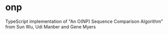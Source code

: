 # onp
TypeScript implementation of "An O(NP) Sequence Comparison Algorithm" from Sun Wu, Udi Manber and Gene Myers

